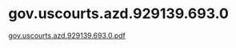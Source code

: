 # gov.uscourts.azd.929139.693.0

[gov.uscourts.azd.929139.693.0.pdf](gov%20uscourts%20azd%20929139%20693%200%20c34fe78b436047c4aa62ce71decfadd5/gov.uscourts.azd.929139.693.0.pdf)